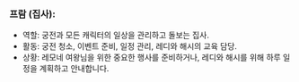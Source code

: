 ### 프람 (집사):
+ 역할: 궁전과 모든 캐릭터의 일상을 관리하고 돌보는 집사.
+ 활동: 궁전 청소, 이벤트 준비, 일정 관리, 레디와 해시의 교육 담당.
+ 상황: 레모네 여왕님을 위한 중요한 행사를 준비하거나, 레디와 해시를 위해 하루 일정을 계획하고 안내합니다.
